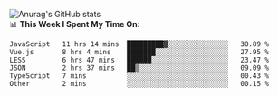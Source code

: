 
![Anurag's GitHub stats](https://github-readme-stats.vercel.app/api?username=supergczh&show_icons=true&theme=radical)
<br />
📊 **This Week I Spent My Time On:**

<!--START_SECTION:waka-->

```text
JavaScript   11 hrs 14 mins  █████████▓░░░░░░░░░░░░░░░   38.89 %
Vue.js       8 hrs 4 mins    ███████░░░░░░░░░░░░░░░░░░   27.95 %
LESS         6 hrs 47 mins   ██████░░░░░░░░░░░░░░░░░░░   23.47 %
JSON         2 hrs 37 mins   ██▒░░░░░░░░░░░░░░░░░░░░░░   09.09 %
TypeScript   7 mins          ░░░░░░░░░░░░░░░░░░░░░░░░░   00.43 %
Other        2 mins          ░░░░░░░░░░░░░░░░░░░░░░░░░   00.15 %
```

<!--END_SECTION:waka-->
